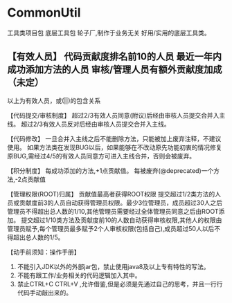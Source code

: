 # CommonUtil
工具类项目包
底层工具包
轮子厂,制作于业务无关 好用/实用的底层工具类。

【有效人员】
代码贡献度排名前10的人员
最近一年内成功添加方法的人员
审核/管理人员有额外贡献度加成（未定）
-------------
以上为有效人员，或(||)的包含关系

【代码提交/审核制度】
超过2/3有效人员同意(附议)后经由审核人员提交合并入主线。
超过2/3有效人员反对后经由审核人员提交合并入主线。

【代码修改】
一旦合并入主线之后不能删除方法，只能被加上废弃注释，不建议使用。
如果方法类在发现BUG以后，如果能够在不改动原先功能初衷的情况修复原BUG,需经过4/5的有效人员同意方可进入主线合并，否则会被废弃。

【积分制度】
每成功添加的方法,+1点贡献值。
每被废弃(@deprecated)一个方法,-2点贡献值

【管理权限(ROOT)归属】
贡献值最高者获得ROOT权限
提交超过1/2类方法的人员或贡献度前3的人员自动获得管理员权限。最少3位管理员，成员超过30人之后管理员不得超出总人数的1/10,其他管理员需要经过全体管理员同意之后由ROOT添加。
提交超过1/10类方法及贡献度前10的人数自动获得审核权限,其他人的权限由管理员赋予,每个管理员最多赋予2个人审核权限(包括自己),成员超过50人以后不得超出总人数的1/5。

【动手前须知：操作手册】
1. 不能引入JDK以外的外部jar包，禁止使用java8及以上专有特性的写法。
2. 不能有跟工作/业务相关的代码逻辑加入其中。
3. 禁止CTRL+C  CTRL+V ,允许借鉴,但是必须是先通过自己的思考，并且一行行代码手动敲出来的。
